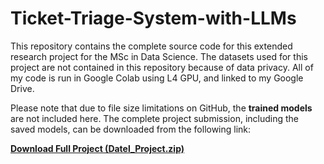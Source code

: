 # Ticket-Triage-System-with-LLMs
This repository contains the complete source code for this extended research project for the MSc in Data Science. The datasets used for this project are not contained in this repository because of data privacy. All of my code is run in Google Colab using L4 GPU, and linked to my Google Drive.

Please note that due to file size limitations on GitHub, the **trained models** are not included here. The complete project submission, including the saved models, can be downloaded from the following link:

**[Download Full Project (Datel_Project.zip)](https://drive.google.com/drive/folders/1RuyWWecgcJorG5kJBaS8nz5toa3Q5QLY?usp=sharing)**
